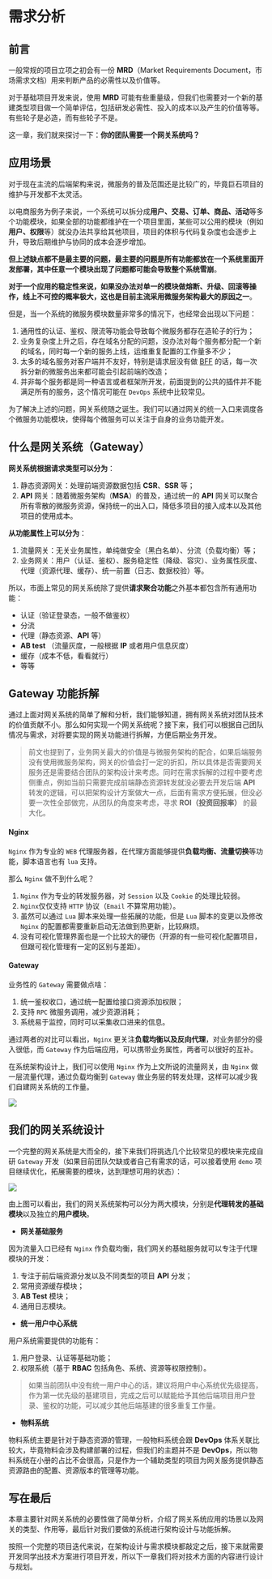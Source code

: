 # 需求分析

## 前言

一般常规的项目立项之初会有一份 **MRD**（Market Requirements Document，市场需求文档）用来判断产品的必需性以及价值等。

对于基础项目开发来说，使用 **MRD** 可能有些重量级，但我们也需要对一个新的基建类型项目做一个简单评估，包括研发必需性、投入的成本以及产生的价值等等。有些轮子是必造，而有些轮子不是。

这一章，我们就来探讨一下：**你的团队需要一个网关系统吗？**

## 应用场景

对于现在主流的后端架构来说，微服务的普及范围还是比较广的，毕竟巨石项目的维护与开发都不太灵活。

以电商服务为例子来说，一个系统可以拆分成**用户、交易、订单、商品、活动**等多个功能模块，如果全部的功能都维护在一个项目里面，某些可以公用的模块（例如**用户、权限**等）就没办法共享给其他项目，项目的体积与代码复杂度也会逐步上升，导致后期维护与协同的成本会逐步增加。

**但上述缺点都不是最主要的问题，最主要的问题是所有功能都放在一个系统里面开发部署，其中任意一个模块出现了问题都可能会导致整个系统雪崩**。

**对于一个应用的稳定性来说，如果没办法对单一的模块做熔断、升级、回滚等操作，线上不可控的概率极大，这也是目前主流采用微服务架构最大的原因之一**。

但是，当一个系统的微服务模块数量非常多的情况下，也经常会出现以下问题：

1. 通用性的认证、鉴权、限流等功能会导致每个微服务都存在造轮子的行为；
2. 业务复杂度上升之后，存在域名分配的问题，没办法对每个服务都分配一个新的域名，同时每一个新的服务上线，运维重复配置的工作量多不少；
3. 太多的域名服务对客户端并不友好，特别是请求层没有做 [BFF](https://zhuanlan.zhihu.com/p/463196408) 的话，每一次拆分新的微服务出来都可能会引起前端的改造；
4. 并非每个服务都是同一种语言或者框架所开发，前面提到的公共的插件并不能满足所有的服务，这个情况可能在 `DevOps` 系统中比较常见。

为了解决上述的问题，网关系统随之诞生。我们可以通过网关的统一入口来调度各个微服务功能模块，使得每个微服务可以关注于自身的业务功能开发。

## 什么是网关系统（Gateway）

**网关系统根据请求类型可以分为**：

1. 静态资源网关：处理前端资源数据包括 **CSR**、**SSR** 等；
2. **API** 网关：随着微服务架构（**MSA**）的普及，通过统一的 **API** 网关可以聚合所有零散的微服务资源，保持统一的出入口，降低多项目的接入成本以及其他项目的使用成本。

**从功能属性上可以分为**：

1. 流量网关：无关业务属性，单纯做安全（黑白名单）、分流（负载均衡）等；
2. 业务网关：用户（认证、鉴权）、服务稳定性（降级、容灾）、业务属性灰度、代理（资源代理、缓存）、统一前置（日志、数据校验）等。

所以，市面上常见的网关系统除了提供**请求聚合功能**之外基本都包含所有通用功能：

- 认证（验证登录态，一般不做鉴权）
- 分流
- 代理（静态资源、**API** 等）
- **AB test** （流量灰度，一般根据 **IP** 或者用户信息灰度）
- 缓存（成本不低，看看就行）
- 等等

## Gateway 功能拆解

通过上面对网关系统的简单了解和分析，我们能够知道，拥有网关系统对团队技术的价值贡献不小。那么如何实现一个网关系统呢？接下来，我们可以根据自己团队情况与需求，对将要实现的网关功能进行拆解，方便后期业务开发。

> 前文也提到了，业务网关最大的价值是与微服务架构的配合，如果后端服务没有使用微服务架构，网关的价值会打一定的折扣，所以具体是否需要网关服务还是需要结合团队的架构设计来考虑。同时在需求拆解的过程中要考虑侧重点，例如当前只需要完成前端静态资源转发就没必要去开发后端 **API** 转发的逻辑，可以把架构设计方案做大一点，后面有需求方便拓展，但没必要一次性全部做完，从团队的角度来考虑，寻求 **ROI（投资回报率）** 的最大化。

#### Nginx

`Nginx` 作为专业的 `WEB` 代理服务器，在代理方面能够提供**负载均衡、流量切换**等功能，脚本语言也有 `lua` 支持。

那么 `Nginx` 做不到什么呢？

1. `Nginx` 作为专业的转发服务器，对 `Session` 以及 `Cookie` 的处理比较弱。
2. `Nginx`仅仅支持 `HTTP` 协议（`Email` 不算常用功能）。
3. 虽然可以通过 `Lua` 脚本来处理一些拓展的功能，但是 `Lua` 脚本的变更以及修改 `Nginx` 的配置都需要重新启动无法做到热更新，比较麻烦。
4. 没有可视化管理界面也是一个比较大的硬伤（开源的有一些可视化配置项目，但跟可视化管理有一定的区别与差距）。

#### Gateway

业务性的 `Gateway` 需要做点啥：

1. 统一鉴权收口，通过统一配置给接口资源添加权限；
2. 支持 `RPC` 微服务调用，减少资源消耗；
3. 系统易于监控，同时可以采集收口进来的信息。

通过两者的对比可以看出，`Nginx` 更关注**负载均衡以及反向代理**，对业务部分的侵入很低，而 `Gateway` 作为后端应用，可以携带业务属性，两者可以很好的互补。

在系统架构设计上，我们可以使用 `Nginx` 作为上文所说的流量网关，由 `Nginx` 做一层流量代理，通过负载均衡到 `Gateway` 做业务层的转发处理，这样可以减少我们自建网关系统的工作量。

![](https://picbed-1258935921.cos.ap-guangzhou.myqcloud.com/20231023165906.png)

## 我们的网关系统设计

一个完整的网关系统是大而全的，接下来我们将挑选几个比较常见的模块来完成自研 `Gateway` 开发（如果目前团队欠缺或者自己有需求的话，可以接着使用 `demo` 项目继续优化，拓展需要的模块，达到理想可用的状态）：

![](https://picbed-1258935921.cos.ap-guangzhou.myqcloud.com/20231023170032.png)

由上图可以看出，我们的网关系统架构可以分为两大模块，分别是**代理转发的基础模块**以及独立的**用户模块**。

- **网关基础服务**

因为流量入口已经有 `Nginx` 作负载均衡，我们网关的基础服务就可以专注于代理模块的开发：

1. 专注于前后端资源分发以及不同类型的项目 **API** 分发；
2. 常用资源缓存模块；
3. **AB Test** 模块；
4. 通用日志模块。

- **统一用户中心系统**

用户系统需要提供的功能有：

1. 用户登录、认证等基础功能；
2. 权限系统（基于 **RBAC** 包括角色、系统、资源等权限控制）。

> 如果当前团队中没有统一用户中心的话，建议将用户中心系统优先级提高，作为第一优先级的基建项目，完成之后可以赋能给予其他后端项目用户登录、鉴权的功能，可以减少其他后端基建的很多重复工作量。

- **物料系统**

物料系统主要是针对于静态资源的管理，一般物料系统会跟 **DevOps** 体系关联比较大，毕竟物料会涉及构建部署的过程，但我们的主题并不是 **DevOps**，所以物料系统在小册的占比不会很高，只是作为一个辅助类型的项目为网关服务提供静态资源路由的配置、资源版本的管理等功能。

## 写在最后

本章主要针对网关系统的必要性做了简单分析，介绍了网关系统应用的场景以及网关的类型、作用等，最后针对我们要做的系统进行架构设计与功能拆解。

按照一个完整的项目迭代来说，在架构设计与需求模块都敲定之后，接下来就需要开发同学出技术方案进行项目开发，所以下一章我们将对技术方面的内容进行设计与规划。
